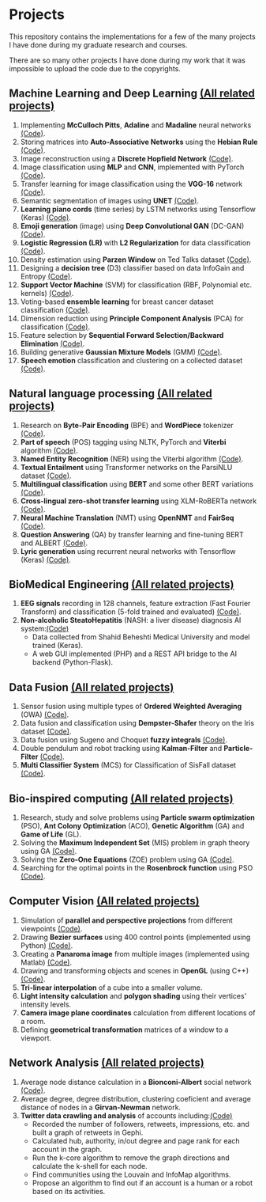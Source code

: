 # Projects

This repository contains the implementations for a few of the many projects I have done during my graduate research and courses.

There are so many other projects I have done during my work that it was impossible to upload the code due to the copyrights.




## Machine Learning and Deep Learning [(All related projects)](https://github.com/ahmadianme/projects/tree/master/machine-learning/)
1. Implementing **McCulloch Pitts**, **Adaline** and **Madaline** neural networks [(Code)](https://github.com/ahmadianme/projects/tree/master/machine-learning/mcculloch_pitts-madaline-rosenblatt).
2. Storing matrices into **Auto-Associative Networks** using the **Hebian Rule** [(Code)](https://github.com/ahmadianme/projects/tree/master/machine-learning/auto-associative-nets-hebian).
3. Image reconstruction using a **Discrete Hopfield Network** [(Code)](https://github.com/ahmadianme/projects/tree/master/machine-learning/discrete-hopfield-network).
4. Image classification using **MLP** and **CNN**, implemented with PyTorch [(Code)](https://github.com/ahmadianme/projects/tree/master/machine-learning/image-classification-mlp-cnn).
5. Transfer learning for image classification using the **VGG-16** network [(Code)](https://github.com/ahmadianme/projects/tree/master/machine-learning/vgg-16-transfer).
6. Semantic segmentation of images using **UNET** [(Code)](https://github.com/ahmadianme/projects/tree/master/machine-learning/semantic-segmentation).
7. **Learning piano cords** (time series) by LSTM networks using Tensorflow (Keras) [(Code)](https://github.com/ahmadianme/projects/tree/master/machine-learning/piano-song-generation).
8. **Emoji generation** (image) using **Deep Convolutional GAN** (DC-GAN) [(Code)](https://github.com/ahmadianme/projects/tree/master/machine-learning/emoji-generation-dc-gan).
9. **Logistic Regression (LR)** with **L2 Regularization** for data classification [(Code)](https://github.com/ahmadianme/projects/tree/master/machine-learning/logistic-regression-L2-egularization).
10. Density estimation using **Parzen Window** on Ted Talks dataset [(Code)](https://github.com/ahmadianme/projects/tree/master/machine-learning/parzen-window-density-estimation).
11. Designing a **decision tree** (D3) classifier based on data InfoGain and Entropy [(Code)](https://github.com/ahmadianme/projects/tree/master/machine-learning/decision-tree).
12. **Support Vector Machine** (SVM) for classification (RBF, Polynomial etc. kernels) [(Code)](https://github.com/ahmadianme/projects/tree/master/machine-learning/support-vector-machine).
13. Voting-based **ensemble learning** for breast cancer dataset classification [(Code)](https://github.com/ahmadianme/projects/tree/master/machine-learning/ensemble-learning).
14. Dimension reduction using **Principle Component Analysis** (PCA) for classification [(Code)](https://github.com/ahmadianme/projects/tree/master/machine-learning/pca-knn).
15. Feature selection by **Sequential Forward Selection/Backward Elimination** [(Code)](https://github.com/ahmadianme/projects/tree/master/machine-learning/feature-selection-sfs-sbe).
16. Building generative **Gaussian Mixture Models** (GMM) [(Code)](https://github.com/ahmadianme/projects/tree/master/machine-learning/gaussian-mixture-model).
17. **Speech emotion** classification and clustering on a collected dataset [(Code)](https://github.com/ahmadianme/projects/tree/master/machine-learning/speech-emotion-classification-clustering).






## Natural language processing [(All related projects)](https://github.com/ahmadianme/projects/tree/master/natural-language-processing/)
1. Research on **Byte-Pair Encoding** (BPE) and **WordPiece** tokenizer [(Code)](https://github.com/ahmadianme/projects/tree/master/natural-language-processing/tokenizers).
2. **Part of speech** (POS) tagging using NLTK, PyTorch and **Viterbi** algorithm [(Code)](https://github.com/ahmadianme/projects/tree/master/natural-language-processing/part-of-speech-tagging).
3. **Named Entity Recognition** (NER) using the Viterbi algorithm [(Code)](https://github.com/ahmadianme/projects/tree/master/natural-language-processing/named-entity-recognition).
4. **Textual Entailment** using Transformer networks on the ParsiNLU dataset [(Code)](https://github.com/ahmadianme/projects/tree/master/natural-language-processing/textual-entailment).
5. **Multilingual classification** using **BERT** and some other BERT variations [(Code)](https://github.com/ahmadianme/projects/tree/master/natural-language-processing/multilingual-classification).
6. **Cross-lingual zero-shot transfer learning** using XLM-RoBERTa network [(Code)](https://github.com/ahmadianme/projects/tree/master/natural-language-processing/cross-lingual-zero-shot-transfer).
7. **Neural Machine Translation** (NMT) using **OpenNMT** and **FairSeq** [(Code)](https://github.com/ahmadianme/projects/tree/master/natural-language-processing/neural-machine-translation).
8. **Question Answering** (QA) by transfer learning and fine-tuning BERT and ALBERT [(Code)](https://github.com/ahmadianme/projects/tree/master/natural-language-processing/question-answering).
9. **Lyric generation** using recurrent neural networks with Tensorflow (Keras) [(Code)](https://github.com/ahmadianme/projects/tree/master/natural-language-processing/lyric-generation).






## BioMedical Engineering [(All related projects)](https://github.com/ahmadianme/projects/tree/master/bio-medical)
1. **EEG signals** recording in 128 channels, feature extraction (Fast Fourier Transform) and classification (5-fold trained and evaluated) [(Code)](https://github.com/ahmadianme/projects/tree/master/bio-medical/eeg-signals).
2. **Non-alcoholic SteatoHepatitis** (NASH: a liver disease) diagnosis AI system:[(Code)](https://github.com/ahmadianme/projects/tree/master/bio-medical/nash-diagnosis)
    * Data collected from Shahid Beheshti Medical University and model trained (Keras).
    * A web GUI implemented (PHP) and a REST API bridge to the AI backend (Python-Flask).






## Data Fusion [(All related projects)](https://github.com/ahmadianme/projects/tree/master/data-fusion/)
1. Sensor fusion using multiple types of **Ordered Weighted Averaging** (OWA) [(Code)](https://github.com/ahmadianme/projects/tree/master/data-fusion/ordered-weighted-averaging).
2. Data fusion and classification using **Dempster-Shafer** theory on the Iris dataset [(Code)](https://github.com/ahmadianme/projects/tree/master/data-fusion/dempster-shafer).
3. Data fusion using Sugeno and Ⅽhoquet **fuzzy integrals** [(Code)](https://github.com/ahmadianme/projects/tree/master/data-fusion/fuzzy-integrals).
4. Double pendulum and robot tracking using **Kalman-Filter** and **Particle-Filter** [(Code)](https://github.com/ahmadianme/projects/tree/master/data-fusion/kalman-particle-filters).
5. **Multi Classifier System** (MCS) for Classification of SisFall dataset [(Code)](https://github.com/ahmadianme/projects/tree/master/data-fusion/multi-classifier-system).







## Bio-inspired computing [(All related projects)](https://github.com/ahmadianme/projects/tree/master/bio-inspired-computing/)
1. Research, study and solve problems using **Particle swarm optimization** (PSO), **Ant Colony Optimization** (ACO), **Genetic Algorithm** (GA) and **Game of Life** (GL).
2. Solving the **Maximum Independent Set** (MIS) problem in graph theory using GA [(Code)](https://github.com/ahmadianme/projects/tree/master/bio-inspired-computing/genetic-algorithm/max-independent-set).
3. Solving the **Zero-One Equations** (ZOE) problem using GA [(Code)](https://github.com/ahmadianme/projects/tree/master/bio-inspired-computing/genetic-algorithm/zero-one-quations).
4. Searching for the optimal points in the **Rosenbrock function** using PSO [(Code)](https://github.com/ahmadianme/projects/tree/master/bio-inspired-computing/particle-swarm-optimization-rosenbrock).







## Computer Vision [(All related projects)](https://github.com/ahmadianme/projects/tree/master/computer-vision/)
1. Simulation of **parallel and perspective projections** from different viewpoints [(Code)](https://github.com/ahmadianme/projects/tree/master/computer-vision/projections).
2. Drawing **Bezier surfaces** using 400 control points (implemented using Python) [(Code)](https://github.com/ahmadianme/projects/tree/master/computer-vision/bezier-surface).
3. Creating a **Panaroma image** from multiple images (implemented using Matlab) [(Code)](https://github.com/ahmadianme/projects/tree/master/computer-vision/panorama-image).
4. Drawing and transforming objects and scenes in **OpenGL** (using C++) [(Code)](https://github.com/ahmadianme/projects/tree/master/computer-vision/open-gl-solar).
5. **Tri-linear interpolation** of a cube into a smaller volume.
6. **Light intensity calculation** and **polygon shading** using their vertices' intensity levels.
7. **Camera image plane coordinates** calculation from different locations of a room.
8. Defining **geometrical transformation** matrices of a window to a viewport.







## Network Analysis [(All related projects)](https://github.com/ahmadianme/projects/tree/master/social-media-analysis/)
1. Average node distance calculation in a **Bionconi-Albert** social network [(Code)](https://github.com/ahmadianme/projects/tree/master/social-media-analysis/average-distance-bionconi-albert).
2. Average degree, degree distribution, clustering coeficient and average distance of nodes in a **Girvan-Newman** network.
3. **Twitter data crawling and analysis** of accounts including:[(Code)](https://github.com/ahmadianme/projects/tree/master/social-media-analysis/twitter)
   * Recorded the number of followers, retweets, impressions, etc. and built a graph of retweets in Gephi.
   * Calculated hub, authority, in/out degree and page rank for each account in the graph.
   * Run the k-core algorithm to remove the graph directions and calculate the k-shell for each node.
   * Find communities using the Louvain and InfoMap algorithms.
   * Propose an algorithm to find out if an account is a human or a robot based on its activities.
